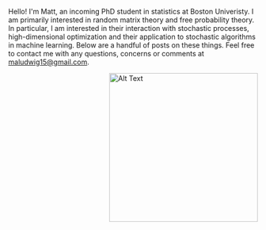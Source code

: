 Hello! I'm Matt, an incoming PhD student in statistics at Boston Univeristy. I am primarily interested in random matrix theory and free probability theory. In particular, I am interested in their interaction with stochastic processes, high-dimensional optimization and their application to stochastic algorithms in machine learning. Below are a handful of posts on these things. Feel free to contact me with any questions, concerns or comments at maludwig15@gmail.com.


<div style="float: right; margin-left: 20px;">
    <img src="https://github.com/giwdulttam/giwdulttam.github.io/assets/112978414/7047a641-ea51-4614-81f7-b0819d5dcf49" alt="Alt Text" width="300"/>
</div>


